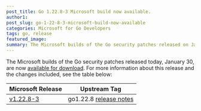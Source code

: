 ```yaml
---
post_title: Go 1.22.8-3 Microsoft build now available.
author1: 
post_slug: go-1-22-8-3-microsoft-build-now-available
categories: Microsoft for Go Developers
tags: go, release
featured_image:
summary: The Microsoft builds of the Go security patches released on January 30 are now available for download.
---
```


The Microsoft builds of the Go security patches released today, January 30, are now [available for download](https://github.com/microsoft/go#binary-distribution). For more information about this release and the changes included, see the table below:

| Microsoft Release | Upstream Tag |
|-------------------|--------------|
| [v1.22.8-3](https://github.com/microsoft/go/releases/tag/v1.22.8-3) | go1.22.8 [release notes](https://go.dev/doc/devel/release#go1.22.8) |
